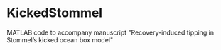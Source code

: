 # KickedStommel
MATLAB code to accompany manuscript "Recovery-induced tipping in Stommel’s kicked ocean box model"
